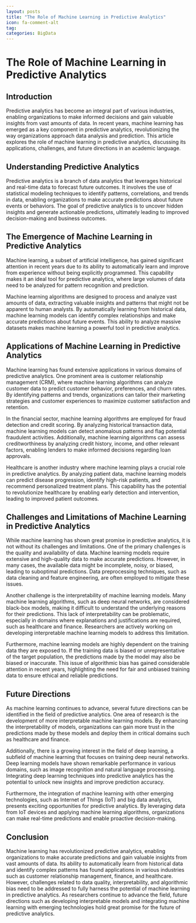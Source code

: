 ```yaml
---
layout: posts
title: "The Role of Machine Learning in Predictive Analytics"
icon: fa-comment-alt
tag:      
categories: BigData
---
```



# The Role of Machine Learning in Predictive Analytics

## Introduction

Predictive analytics has become an integral part of various industries, enabling organizations to make informed decisions and gain valuable insights from vast amounts of data. In recent years, machine learning has emerged as a key component in predictive analytics, revolutionizing the way organizations approach data analysis and prediction. This article explores the role of machine learning in predictive analytics, discussing its applications, challenges, and future directions in an academic language.

## Understanding Predictive Analytics

Predictive analytics is a branch of data analytics that leverages historical and real-time data to forecast future outcomes. It involves the use of statistical modeling techniques to identify patterns, correlations, and trends in data, enabling organizations to make accurate predictions about future events or behaviors. The goal of predictive analytics is to uncover hidden insights and generate actionable predictions, ultimately leading to improved decision-making and business outcomes.

## The Emergence of Machine Learning in Predictive Analytics

Machine learning, a subset of artificial intelligence, has gained significant attention in recent years due to its ability to automatically learn and improve from experience without being explicitly programmed. This capability makes it an ideal tool for predictive analytics, where large volumes of data need to be analyzed for pattern recognition and prediction.

Machine learning algorithms are designed to process and analyze vast amounts of data, extracting valuable insights and patterns that might not be apparent to human analysts. By automatically learning from historical data, machine learning models can identify complex relationships and make accurate predictions about future events. This ability to analyze massive datasets makes machine learning a powerful tool in predictive analytics.

## Applications of Machine Learning in Predictive Analytics

Machine learning has found extensive applications in various domains of predictive analytics. One prominent area is customer relationship management (CRM), where machine learning algorithms can analyze customer data to predict customer behavior, preferences, and churn rates. By identifying patterns and trends, organizations can tailor their marketing strategies and customer experiences to maximize customer satisfaction and retention.

In the financial sector, machine learning algorithms are employed for fraud detection and credit scoring. By analyzing historical transaction data, machine learning models can detect anomalous patterns and flag potential fraudulent activities. Additionally, machine learning algorithms can assess creditworthiness by analyzing credit history, income, and other relevant factors, enabling lenders to make informed decisions regarding loan approvals.

Healthcare is another industry where machine learning plays a crucial role in predictive analytics. By analyzing patient data, machine learning models can predict disease progression, identify high-risk patients, and recommend personalized treatment plans. This capability has the potential to revolutionize healthcare by enabling early detection and intervention, leading to improved patient outcomes.

## Challenges and Limitations of Machine Learning in Predictive Analytics

While machine learning has shown great promise in predictive analytics, it is not without its challenges and limitations. One of the primary challenges is the quality and availability of data. Machine learning models require extensive and high-quality data to make accurate predictions. However, in many cases, the available data might be incomplete, noisy, or biased, leading to suboptimal predictions. Data preprocessing techniques, such as data cleaning and feature engineering, are often employed to mitigate these issues.

Another challenge is the interpretability of machine learning models. Many machine learning algorithms, such as deep neural networks, are considered black-box models, making it difficult to understand the underlying reasons for their predictions. This lack of interpretability can be problematic, especially in domains where explanations and justifications are required, such as healthcare and finance. Researchers are actively working on developing interpretable machine learning models to address this limitation.

Furthermore, machine learning models are highly dependent on the training data they are exposed to. If the training data is biased or unrepresentative of the target population, the predictions made by the model may also be biased or inaccurate. This issue of algorithmic bias has gained considerable attention in recent years, highlighting the need for fair and unbiased training data to ensure ethical and reliable predictions.

## Future Directions

As machine learning continues to advance, several future directions can be identified in the field of predictive analytics. One area of research is the development of more interpretable machine learning models. By enhancing the interpretability of models, organizations can gain more trust in the predictions made by these models and deploy them in critical domains such as healthcare and finance.

Additionally, there is a growing interest in the field of deep learning, a subfield of machine learning that focuses on training deep neural networks. Deep learning models have shown remarkable performance in various domains, such as image recognition and natural language processing. Integrating deep learning techniques into predictive analytics has the potential to unlock new insights and improve prediction accuracy.

Furthermore, the integration of machine learning with other emerging technologies, such as Internet of Things (IoT) and big data analytics, presents exciting opportunities for predictive analytics. By leveraging data from IoT devices and applying machine learning algorithms, organizations can make real-time predictions and enable proactive decision-making.

## Conclusion

Machine learning has revolutionized predictive analytics, enabling organizations to make accurate predictions and gain valuable insights from vast amounts of data. Its ability to automatically learn from historical data and identify complex patterns has found applications in various industries such as customer relationship management, finance, and healthcare. However, challenges related to data quality, interpretability, and algorithmic bias need to be addressed to fully harness the potential of machine learning in predictive analytics. As researchers continue to advance the field, future directions such as developing interpretable models and integrating machine learning with emerging technologies hold great promise for the future of predictive analytics.